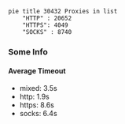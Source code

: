 
```mermaid
pie title 30432 Proxies in list
    "HTTP" : 20652
    "HTTPS": 4049
    "SOCKS" : 8740
```

### Some Info
#### Average Timeout

- mixed: 3.5s
- http: 1.9s
- https: 8.6s
- socks: 6.4s